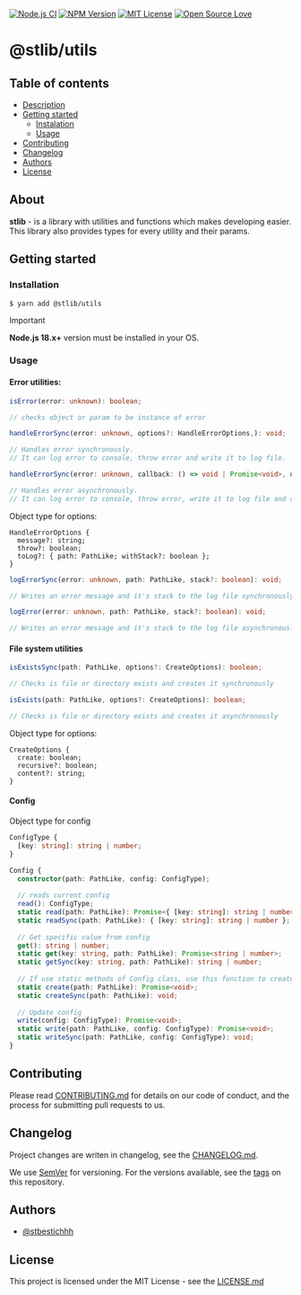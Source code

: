 [![Node.js CI](https://github.com/stbestichhh/stlib-utils/actions/workflows/node.js.yml/badge.svg)](https://github.com/stbestichhh/stlib-utils/actions/workflows/node.js.yml)
[![NPM Version](https://img.shields.io/npm/v/@stlib/utils)](https://www.npmjs.com/package/@stlib/utils)
[![MIT License](https://img.shields.io/badge/License-MIT-green.svg)](LICENSE)
[![Open Source Love](https://badges.frapsoft.com/os/v1/open-source.svg?v=103)](https://github.com/ellerbrock/open-source-badges/)

# @stlib/utils

## Table of contents

* [Description](#about)
* [Getting started](#getting-started)
  * [Instalation](#installation)
  * [Usage](#usage)
* [Contributing](#contributing)
* [Changelog](#changelog)
* [Authors](#authors)
* [License](#license)

## About

**stlib** - is a library with utilities and functions which makes developing easier. This library
also provides types for every utility and their params.

## Getting started

### Installation

```shell
$ yarn add @stlib/utils
```

> [!IMPORTANT]
> **Node.js 18.x+** version must be installed in your OS.

### Usage

#### Error utilities:
```TypeScript
isError(error: unknown): boolean;

// checks object or param to be instance of error
```

```TypeScript
handleErrorSync(error: unknown, options?: HandleErrorOptions,): void;

// Handles error synchronously.
// It can log error to console, throw error and write it to log file.
```

```TypeScript
handleErrorSync(error: unknown, callback: () => void | Promise<void>, options?: HandleErrorOptions,): Promise<void>;

// Handles error asynchronously.
// It can log error to console, throw error, write it to log file and calls a callback before error will be thrown.
```

Object type for options:
```
HandleErrorOptions {
  message?: string;
  throw?: boolean;
  toLog?: { path: PathLike; withStack?: boolean }; 
}
```

```TypeScript
logErrorSync(error: unknown, path: PathLike, stack?: boolean): void;

// Writes an error message and it's stack to the log file synchronously
```

```TypeScript
logError(error: unknown, path: PathLike, stack?: boolean): void;

// Writes an error message and it's stack to the log file asynchronously
```

#### File system utilities

```TypeScript
isExistsSync(path: PathLike, options?: CreateOptions): boolean;

// Checks is file or directory exists and creates it synchronously
```

```TypeScript
isExists(path: PathLike, options?: CreateOptions): boolean;

// Checks is file or directory exists and creates it asynchronously
```

Object type for options:
```
CreateOptions {
  create: boolean;
  recursive?: boolean;
  content?: string;
}
```

#### Config
Object type for config

```TypeScript
ConfigType {
  [key: string]: string | number;
}
```

```TypeScript
Config {
  constructor(path: PathLike, config: ConfigType);
  
  // reads current config
  read(): ConfigType;
  static read(path: PathLike): Promise<{ [key: string]: string | number }>;  
  static readSync(path: PathLike): { [key: string]: string | number };
  
  // Get specific value from config
  get(): string | number;
  static get(key: string, path: PathLike): Promise<string | number>;
  static getSync(key: string, path: PathLike): string | number;
  
  // If use static methods of Config class, use this function to create config before other operations
  static create(path: PathLike): Promise<void>;
  static createSync(path: PathLike): void;
  
  // Update config
  write(config: ConfigType): Promise<void>;
  static write(path: PathLike, config: ConfigType): Promise<void>;
  static writeSync(path: PathLike, config: ConfigType): void;
}

```

## Contributing

Please read [CONTRIBUTING.md](CONTRIBUTING.md) for details on our code of conduct, and the process for submitting pull requests to us.

## Changelog

Project changes are writen in changelog, see the [CHANGELOG.md](CHANGELOG.md).

We use [SemVer](https://semver.org/) for versioning.
For the versions available, see the [tags](https://github.com/stbestichhh/stlib-utils/tags) on this repository.

## Authors

- [@stbestichhh](https://www.github.com/stbestichhh)

## License

This project is licensed under the MIT License - see the [LICENSE.md](LICENSE)
